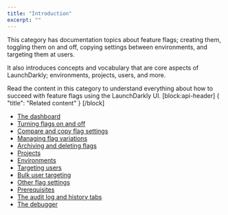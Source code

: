 ```yaml
---
title: "Introduction"
excerpt: ""
---
```

This category has documentation topics about feature flags; creating them, toggling them on and off, copying settings between environments, and targeting them at users. 

It also introduces concepts and vocabulary that are core aspects of LaunchDarkly; environments, projects, users, and more.

Read the content in this category to understand everything about how to succeed with feature flags using the LaunchDarkly UI.
[block:api-header]
{
  "title": "Related content"
}
[/block]
* [The dashboard](doc:the-dashboard)
* [Turning flags on and off](doc:the-kill-switch) 
* [Compare and copy flag settings](doc:compare-and-copy-flag-settings) 
* [Managing flag variations](doc:managing-variations) 
* [Archiving and deleting flags](doc:flag-archive-delete) 
* [Projects](doc:projects) 
* [Environments](doc:environments) 
* [Targeting users](doc:targeting-users) 
* [Bulk user targeting](doc:bulk-user-targeting) 
* [Other flag settings](doc:other-flag-settings) 
* [Prerequisites](doc:prerequisites) 
* [The audit log and history tabs](doc:the-audit-log) 
* [The debugger](doc:debugger)